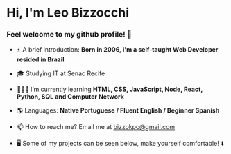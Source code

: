 <h1 align="left">Hi, I'm Leo Bizzocchi</h1>

### Feel welcome to my github profile! 👋

- ⚡ A brief introduction: **Born in 2006, i'm a self-taught Web Developer resided in Brazil**

- 🎓 Studying IT at Senac Recife
- 👩🏻‍💻 I’m currently learning **HTML, CSS, JavaScript, Node, React, Python, SQL and Computer Network**
- 🌎 Languages: **Native Portuguese / Fluent English / Beginner Spanish** 
- 📫 How to reach me? Email me at bizzokpc@gmail.com
- 🖥️ Some of my projects can be seen below, make yourself comfortable! ⬇️
